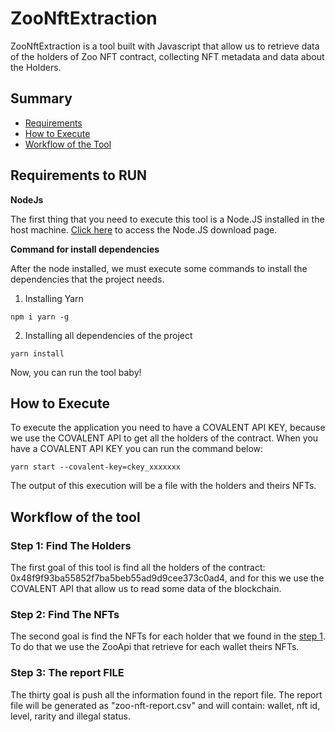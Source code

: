 # ZooNftExtraction

ZooNftExtraction is a tool built with Javascript that allow us to retrieve data of the holders of Zoo NFT contract, collecting NFT metadata and data about the Holders.

## Summary

 - [Requirements](#requirements-to-run)
 - [How to Execute](#how-to-execute)
 - [Workflow of the Tool](#workflow-of-the-tool)

## Requirements to RUN

**NodeJs**

The first thing that you need to execute this tool is a Node.JS installed in the host machine.
[Click here](https://nodejs.org/en/download/) to access the Node.JS download page.

**Command for install dependencies**

After the node installed, we must execute some commands to install the dependencies that the project needs.

1. Installing Yarn

`npm i yarn -g`

2. Installing all dependencies of the project

`yarn install`

Now, you can run the tool baby!

## How to Execute

To execute the application you need to have a COVALENT API KEY, because we use the COVALENT API to get all the holders of the contract.
When you have a COVALENT API KEY you can run the command below:

`yarn start --covalent-key=ckey_xxxxxxx`

The output of this execution will be a file with the holders and theirs NFTs.

## Workflow of the tool

### Step 1: Find The Holders

The first goal of this tool is find all the holders of the contract: 0x48f9f93ba55852f7ba5beb55ad9d9cee373c0ad4, and for this we use the COVALENT API that allow us to read some data of the blockchain.

### Step 2: Find The NFTs

The second goal is find the NFTs for each holder that we found in the [step 1](#step-1-find-the-holders). To do that we use the ZooApi that retrieve for each wallet theirs NFTs.

### Step 3: The report FILE

The thirty goal is push all the information found in the report file. The report file will be generated as "zoo-nft-report.csv" and will contain: wallet, nft id, level, rarity and illegal status.

